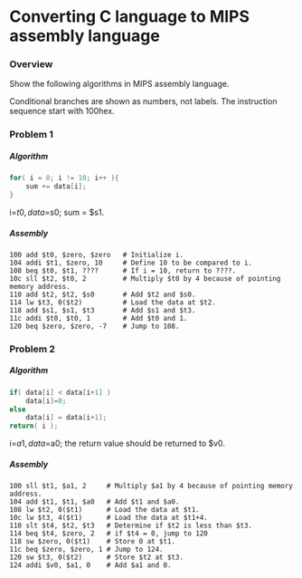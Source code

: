 # Converting C language to MIPS assembly language
### Overview

Show the following algorithms in MIPS assembly language.

Conditional branches are shown as numbers, not labels. The instruction sequence start with 100hex.

### Problem 1
##### Algorithm

```C
for( i = 0; i != 10; i++ ){
    sum += data[i];
}
```

i=$t0, data=$s0; sum = $s1.

##### Assembly

```
100 add $t0, $zero, $zero   # Initialize i.
104 addi $t1, $zero, 10     # Define 10 to be compared to i.
108 beq $t0, $t1, ????      # If i = 10, return to ????.
10c sll $t2, $t0, 2         # Multiply $t0 by 4 because of pointing memory address.
110 add $t2, $t2, $s0       # Add $t2 and $s0.
114 lw $t3, 0($t2)          # Load the data at $t2.
118 add $s1, $s1, $t3       # Add $s1 and $t3.
11c addi $t0, $t0, 1        # Add $t0 and 1.
120 beq $zero, $zero, -7    # Jump to 108.
```

### Problem 2
##### Algorithm

```C
if( data[i] < data[i+1] )
    data[i]=0;
else
    data[i] = data[i+1];
return( i );
```

i=$a1, data=$a0; the return value should be returned to $v0.

##### Assembly

```
100 sll $t1, $a1, 2     # Multiply $a1 by 4 because of pointing memory address.
104 add $t1, $t1, $a0   # Add $t1 and $a0.
108 lw $t2, 0($t1)      # Load the data at $t1.
10c lw $t3, 4($t1)      # Load the data at $t1+4.
110 slt $t4, $t2, $t3   # Determine if $t2 is less than $t3.
114 beq $t4, $zero, 2   # if $t4 = 0, jump to 120
118 sw $zero, 0($t1)    # Store 0 at $t1.
11c beq $zero, $zero, 1 # Jump to 124.
120 sw $t3, 0($t2)      # Store $t2 at $t3.
124 addi $v0, $a1, 0    # Add $a1 and 0.
```